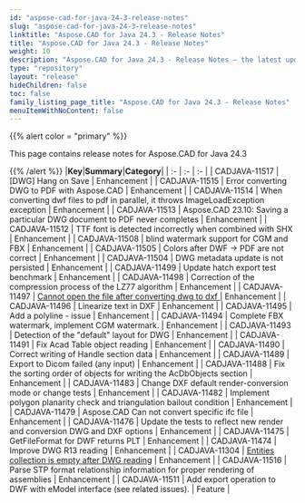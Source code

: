 ```yaml
---
id: "aspose-cad-for-java-24-3-release-notes"
slug: "aspose-cad-for-java-24-3-release-notes"
linktitle: "Aspose.CAD for Java 24.3 - Release Notes"
title: "Aspose.CAD for Java 24.3 - Release Notes"
weight: 10
description: "Aspose.CAD for Java 24.3 - Release Notes – the latest updates and fixes."
type: "repository"
layout: "release"
hideChildren: false
toc: false
family_listing_page_title: "Aspose.CAD for Java 24.3 - Release Notes"
menuItemWithNoContent: false
---
```


{{% alert color = "primary" %}}

This page contains release notes for Aspose.CAD for Java 24.3

{{% /alert %}}
|**Key**|**Summary**|**Category**|
| :- | :- | :- |
| CADJAVA-11517 | [DWG] Hang on Save | Enhancement |
| CADJAVA-11515 | Error converting DWG to PDF with Aspose.CAD | Enhancement |
| CADJAVA-11514 | When converting dwf files to pdf in parallel, it throws ImageLoadException exception | Enhancement |
| CADJAVA-11513 | Aspose.CAD 23.10: Saving a particular DWG document to PDF never completes | Enhancement |
| CADJAVA-11512 | TTF font is detected incorrectly when combined with SHX | Enhancement |
| CADJAVA-11508 | blind watermark support for CGM and FBX | Enhancement |
| CADJAVA-11505 | Colors after DWF -> PDF are not correct | Enhancement |
| CADJAVA-11504 | DWG metadata update is not persisted | Enhancement |
| CADJAVA-11499 | Update hatch export test benchmark | Enhancement |
| CADJAVA-11498 | Correction of the compression process of the LZ77 algorithm | Enhancement |
| CADJAVA-11497 | [Cannot open the file after converting dwg to dxf  ](https://forum.aspose.com/t/cannot-open-the-file-after-converting-dwg-to-dxf/279440) | Enhancement |
| CADJAVA-11496 | Linearize text in DXF | Enhancement |
| CADJAVA-11495 | Add a polyline - issue | Enhancement |
| CADJAVA-11494 | Complete FBX watermark, implement CGM watermark. | Enhancement |
| CADJAVA-11493 | Detection of the "default" layout for DWG | Enhancement |
| CADJAVA-11491 | Fix Acad Table object reading | Enhancement |
| CADJAVA-11490 | Correct writing of Handle section data | Enhancement |
| CADJAVA-11489 | Export to Dicom failed (any input) | Enhancement |
| CADJAVA-11488 | Fix the sorting order of objects for writing the AcDbObjects section | Enhancement |
| CADJAVA-11483 | Change DXF default render-conversion mode or change tests | Enhancement |
| CADJAVA-11482 | Implement polygon planarity check and triangulation bailout condition | Enhancement |
| CADJAVA-11479 | Aspose.CAD Can not convert specific ifc file   | Enhancement |
| CADJAVA-11476 | Update the tests to reflect new render and conversion DWG and DXF options | Enhancement |
| CADJAVA-11475 | GetFileFormat for DWF returns PLT | Enhancement |
| CADJAVA-11474 | Improve DWG R13 reading | Enhancement |
| CADJAVA-11304 | [Entities collection is empty after DWG reading](https://forum.aspose.com/t/issue-with-converting-dwg-to-pdf-in-appose/273637) | Enhancement |
| CADJAVA-11516 | Parse STP format relationship information for proper rendering of assemblies | Enhancement |
| CADJAVA-11511 | Add export operation to DWF with eModel interface (see related issues). | Feature |
